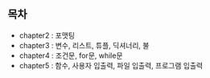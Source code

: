 ## 목차

- chapter2 : 포맷팅
- chapter3 : 변수, 리스트, 튜플, 딕셔너리, 불
- chapter4 : 조건문, for문, while문
- chapter5 : 함수, 사용자 입출력, 파일 입출력, 프로그램 입출력
